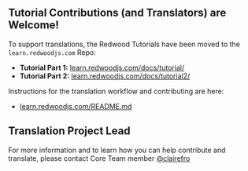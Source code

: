 ## Tutorial Contributions (and Translators) are Welcome!
To support translations, the Redwood Tutorials have been moved to the `learn.redwoodjs.com` Repo:
- **Tutorial Part 1:** [learn.redwoodjs.com/docs/tutorial/](https://github.com/redwoodjs/learn.redwoodjs.com/tree/main/docs/tutorial)
- **Tutorial Part 2:** [learn.redwoodjs.com/docs/tutorial2/](https://github.com/redwoodjs/learn.redwoodjs.com/tree/main/docs/tutorial2)

Instructions for the translation workflow and contributing are here:
- [learn.redwoodjs.com/README.md](https://github.com/redwoodjs/learn.redwoodjs.com/blob/main/README.md)


## Translation Project Lead
For more information and to learn how you can help contribute and translate, please contact Core Team member [@clairefro](https://github.com/clairefro)
